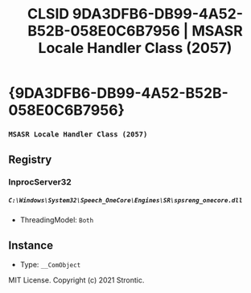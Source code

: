 ﻿---
title: "CLSID 9DA3DFB6-DB99-4A52-B52B-058E0C6B7956 | MSASR Locale Handler Class (2057)"
excerpt: What is COM-Object CLSID 9DA3DFB6-DB99-4A52-B52B-058E0C6B7956?
---

# {9DA3DFB6-DB99-4A52-B52B-058E0C6B7956}

### `MSASR Locale Handler Class (2057)`

## Registry


### InprocServer32

##### `C:\Windows\System32\Speech_OneCore\Engines\SR\spsreng_onecore.dll`
* ThreadingModel: `Both`

## Instance

* Type: `__ComObject`

MIT License. Copyright (c) 2021 Strontic.



